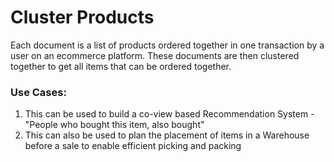 # Cluster Products

Each document is a list of products ordered together in one transaction by a user on an ecommerce platform. These documents are then clustered together to get all items that can be ordered together.

### Use Cases:
1. This can be used to build a co-view based Recommendation System - "People who bought this item, also bought"
2. This can also be used to plan the placement of items in a Warehouse before a sale to enable efficient picking and packing
